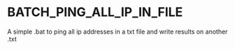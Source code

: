 # BATCH_PING_ALL_IP_IN_FILE
A simple .bat to ping all ip addresses in a txt file and write results on another .txt 
